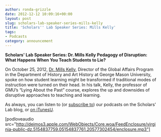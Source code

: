 ```yaml
---
author: ronda-grizzle
date: 2012-12-12 10:09:16+00:00
layout: post
slug: scholars-lab-speaker-series-mills-kelly
title: 'Scholars'' Lab Speaker Series: Mills Kelly'
tags:
- Podcasts
category: announcement
---
```


**Scholars' Lab Speaker Series: Dr. Mills Kelly**
**Pedagogy of Disruption: What Happens When You Teach Students to Lie?**

On October 25, 2012, [Dr. Mills Kelly](http://historyarthistory.gmu.edu/people/tkelly7), Director of the Global Affairs Program in the Department of History and Art History at George Mason University, spoke on how student learning might be transformed if traditional modes of instruction were turned on their head. In his talk, Kelly, the professor of GMU’s “Lying About the Past” course, explores the up and downsides of disruptive approaches to teaching and learning.

As always, you can listen to (or [subscribe to](http://www.scholarslab.org/category/podcasts/)) our podcasts on the Scholars' Lab blog, or [on iTunesU](http://itunes.apple.com/us/itunes-u/scholars-lab-speaker-series/id401906619).

[podloveaudio src="http://deimos3.apple.com/WebObjects/Core.woa/FeedEnclosure/virginia-public-dz.5154837759.05154837761.20577302454/enclosure.mp3"]
